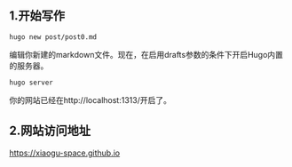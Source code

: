 ## 1.开始写作

```
hugo new post/post0.md
```
编辑你新建的markdown文件。现在，在启用drafts参数的条件下开启Hugo内置的服务器。
```
hugo server
```
你的网站已经在http://localhost:1313/开启了。

## 2.网站访问地址
https://xiaogu-space.github.io